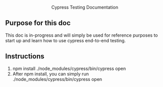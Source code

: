 <p align="center">
    Cypress Testing Documentation
</p>

## Purpose for this doc

This doc is in-progress and will simply be used for reference purposes to start up and learn how to use cypress end-to-end testing.

## Instructions

1. npm install ./node_modules/cypress/bin/cypress open
2. After npm install, you can simply run ./node_modules/cypress/bin/cypress open

